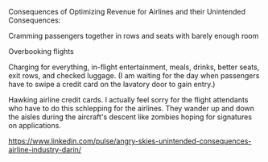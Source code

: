 Consequences of Optimizing Revenue for Airlines and their Unintended Consequences:

Cramming passengers together in rows and seats with barely enough room

Overbooking flights

Charging for everything, in-flight entertainment, meals, drinks, better seats, exit rows, and checked luggage. (I am waiting for the day when passengers have to swipe a credit card on the lavatory door to gain entry.)

Hawking airline credit cards. I actually feel sorry for the flight attendants who have to do this schlepping for the airlines. They wander up and down the aisles during the aircraft's descent like zombies hoping for signatures on applications.

https://www.linkedin.com/pulse/angry-skies-unintended-consequences-airline-industry-darin/

